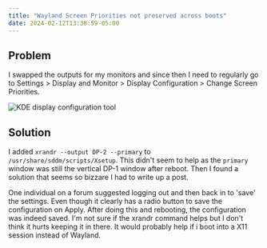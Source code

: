 ```yaml
---
title: "Wayland Screen Priorities not preserved across boots"
date: 2024-02-12T13:38:59-05:00
---
```


## Problem
I swapped the outputs for my monitors and since then I need to regularly go to Settings > Display and Monitor > Display Configuration > Change Screen Priorities.

![KDE display configuration tool](/images/wayland-settings-screen-priority.png)

## Solution
I added `xrandr --output DP-2 --primary` to `/usr/share/sddm/scripts/Xsetup`. This didn't seem to help as the `primary` window was still the vertical DP-1 window after reboot. Then I found a solution that seems so bizzare I had to write up a post. 

One individual on a forum suggested logging out and then back in to 'save' the settings. Even though it clearly has a radio button to save the configuration on Apply. After doing this and rebooting, the configuration was indeed saved. I'm not sure if the xrandr command helps but I don't think it hurts keeping it in there. It would probably help if i boot into a X11 session instead of Wayland. 
